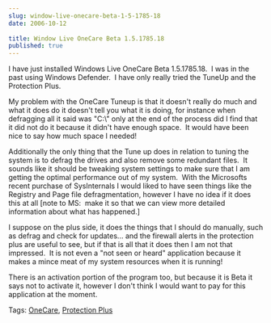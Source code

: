 ```yaml
---
slug: window-live-onecare-beta-1-5-1785-18
date: 2006-10-12
 
title: Window Live OneCare Beta 1.5.1785.18
published: true
---
```

<p>I have just installed Windows Live OneCare Beta 1.5.1785.18.  I was in the past using Windows Defender.  I have only really tried the TuneUp and the Protection Plus.</p> <p>My problem with the OneCare Tuneup is that it doesn't really do much and what it does do it doesn't tell you what it is doing, for instance when defragging all it said was "C:\" only at the end of the process did I find that it did not do it because it didn't have enough space.  It would have been nice to say how much space I needed!</p> <p>Additionally the only thing that the Tune up does in relation to tuning the system is to defrag the drives and also remove some redundant files.  It sounds like it should be tweaking system settings to make sure that I am getting the optimal performance out of my system.  With the Microsofts recent purchase of SysInternals I would liked to have seen things like the Registry and Page file defragmentation, however I have no idea if it does this at all [note to MS:  make it so that we can view more detailed information about what has happened.]</p> <p>I suppose on the plus side, it does the things that I should do manually, such as defrag and check for updates... and the firewall alerts in the protection plus are useful to see, but if that is all that it does then I am not that impressed.  It is not even a "not seen or heard" application because it makes a mince meat of my system resources when it is running!</p> <p>There is an activation portion of the program too, but because it is Beta it says not to activate it, however I don't think I would want to pay for this application at the moment.</p> <div class="wlWriterSmartContent" style="padding-right: 0px; display: inline; padding-left: 0px; padding-bottom: 0px; margin: 0px; padding-top: 0px;">Tags: <a href="http://www.kinlan.co.uk/tag/OneCare" rel="tag">OneCare</a>, <a href="http://www.kinlan.co.uk/tag/Protection%20Plus" rel="tag">Protection Plus</a>
</div>

